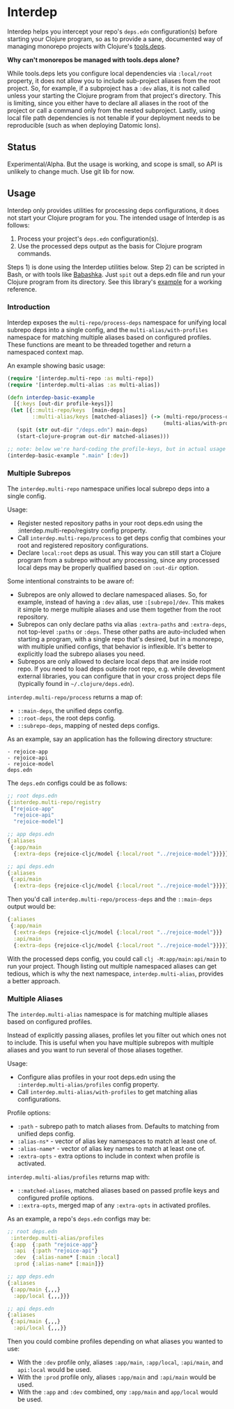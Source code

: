# Interdep

Interdep helps you intercept your repo's `deps.edn` configuration(s) before starting your Clojure program, so as to provide a sane, documented way of managing monorepo projects with Clojure's [tools.deps](https://github.com/clojure/tools.deps.alpha).

**Why can't monorepos be managed with tools.deps alone?**

While tools.deps lets you configure local dependencies via `:local/root` property, it does not allow you to include sub-project aliases from the root project. So, for example, if a subproject has a `:dev` alias, it is not called unless your starting the Clojure program from that project's directory. This is limiting, since you either have to declare all aliases in the root of the project or call a command only from the nested subproject. Lastly, using local file path dependencies is not tenable if your deployment needs to be reproducible (such as when deploying Datomic Ions).

## Status

Experimental/Alpha. But the usage is working, and scope is small, so API is unlikely to change much. Use git lib for now.

## Usage

Interdep only provides utilities for processing deps configurations, it does not start your Clojure program for you. The intended usage of Interdep is as follows:

1) Process your project's `deps.edn` configuration(s).
2) Use the processed deps output as the basis for Clojure program commands.

Steps 1) is done using the Interdep utilities below. Step 2) can be scripted in Bash, or with tools like [Babashka](https://github.com/borkdude/babashka). Just `spit` out a deps.edn file and run your Clojure program from its directory. See this library's [example](https://github.com/rejoice-cljc/interdep/tree/master/example) for a working reference.

### Introduction

Interdep exposes the `multi-repo/process-deps` namespace for unifying local subrepo deps into a single config, and the `multi-alias/with-profiles` namespace for matching multiple aliases based on configured profiles. These functions are meant to be threaded together and return a namespaced context map.

An example showing basic usage:
```clj
(require '[interdep.multi-repo :as multi-repo])
(require '[interdep.multi-alias :as multi-alias])

(defn interdep-basic-example
  [{:keys [out-dir profile-keys]}]
 (let [{::multi-repo/keys  [main-deps]
        ::multi-alias/keys [matched-aliases]} (-> (multi-repo/process-deps {:out-dir out-dir})
                                                  (multi-alias/with-profiles profile-keys))]
   (spit (str out-dir "/deps.edn") main-deps)
   (start-clojure-program out-dir matched-aliases)))

;; note: below we're hard-coding the profile-keys, but in actual usage they'd be a parsed cli argument.
(interdep-basic-example ".main" [:dev])
```

### Multiple Subrepos

The `interdep.multi-repo` namespace unifies local subrepo deps into a single config. 

Usage:

- Register nested repository paths in your root deps.edn using the :interdep.multi-repo/registry config property.
- Call `interdep.multi-repo/process` to get deps config that combines your root and registered repository configurations.
- Declare `local:root` deps as usual. This way you can still start a Clojure program from a subrepo without any processing, since any processed local deps may be properly qualified based on `:out-dir` option.

Some intentional constraints to be aware of:
- Subrepos are only allowed to declare namespaced aliases. So, for example, instead of having a `:dev` alias, use `:[subrepo]/dev`. This makes it simple to merge multiple aliases and use them together from the root repository.
- Subrepos can only declare paths via alias `:extra-paths` and `:extra-deps`, not top-level `:paths` or `:deps`. These other paths are auto-included when starting a program, with a single repo that's desired, but in a monorepo, with multiple unified configs, that behavior is inflexible. It's better to explicitly load the subrepo aliases you need.
- Subrepos are only allowed to declare local deps that are inside root repo. If you need to load deps outside root repo, e.g. while development external libraries, you can configure that in your cross project deps file (typically found in `~/.clojure/deps.edn`).

`interdep.multi-repo/process` returns a map of: 
 - `::main-deps`, the unified deps config.
 - `::root-deps`, the root deps config.
 - `::subrepo-deps`, mapping of nested deps configs.

As an example, say an application has the following directory structure: 
```
- rejoice-app
- rejoice-api
- rejoice-model
deps.edn
```

The `deps.edn` configs could be as follows:
```clj
;; root deps.edn
{:interdep.multi-repo/registry
 ["rejoice-app"
  "rejoice-api"
  "rejoice-model"]

;; app deps.edn
{:aliases 
 {:app/main 
  {:extra-deps {rejoice-cljc/model {:local/root "../rejoice-model"}}}}}   

;; api deps.edn
{:aliases 
 {:api/main 
  {:extra-deps {rejoice-cljc/model {:local/root "../rejoice-model"}}}}}
```

Then you'd call `interdep.multi-repo/process-deps` and the `::main-deps` output would be: 
```clj
{:aliases 
 {:app/main 
  {:extra-deps {rejoice-cljc/model {:local/root "../rejoice-model"}}}
  :api/main 
  {:extra-deps {rejoice-cljc/model {:local/root "../rejoice-model"}}}}}
```

With the processed deps config, you could call `clj -M:app/main:api/main` to run your project. Though listing out multiple namespaced aliases can get tedious, which is why the next namespace, `interdep.multi-alias`,  provides a better approach.

### Multiple Aliases

The `interdep.multi-alias` namespace is for matching multiple aliases based on configured profiles.

Instead of explicitly passing aliases, profiles let you filter out which ones not to include. This is useful when you have multiple subrepos with multiple aliases and you want to run several of those aliases together.

Usage: 
- Configure alias profiles in your root deps.edn using the `:interdep.multi-alias/profiles` config property.
- Call `interdep.multi-alias/with-profiles` to get matching alias configurations.

Profile options:
- `:path` - subrepo path to match aliases from. Defaults to matching from unified deps config.
- `:alias-ns*` - vector of alias key namespaces to match at least one of.
- `:alias-name*` - vector of alias key names to match at least one of.
- `:extra-opts` - extra options to include in context when profile is activated.

`interdep.multi-alias/profiles` returns map with:
- `::matched-aliases`, matched aliases based on passed profile keys and configured profile options.
- `::extra-opts`, merged map of any `:extra-opts` in activated profiles.

As an example, a repo's `deps.edn` configs may be:
```clj
;; root deps.edn
 :interdep.multi-alias/profiles
 {:app  {:path "rejoice-app"}
  :api  {:path "rejoice-api"}  
  :dev  {:alias-name* [:main :local]
  :prod {:alias-name* [:main]}}

;; app deps.edn
{:aliases 
 {:app/main {,,,}
  :app/local {,,,}}}   

;; api deps.edn
{:aliases 
 {:api/main {,,,}
  :api/local {,,,}}
```

Then you could combine profiles depending on what aliases you wanted to use:
- With the `:dev` profile only, aliases `:app/main`, `:app/local`, `:api/main`, and `api:local` would be used.
- With the `:prod` profile only, aliases `:app/main` and `:api/main` would be used.
- With the `:app` and `:dev` combined, ony `:app/main` and `app/local` would be used.

